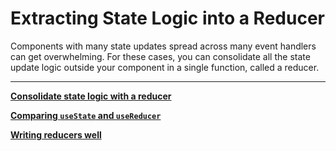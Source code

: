 # Extracting State Logic into a Reducer

Components with many state updates spread across many event handlers can get overwhelming. For these cases, you can consolidate all the state update logic outside your component in a single function, called a reducer.

---

[**Consolidate state logic with a reducer**](Extracting%20State%20Logic%20into%20a%20Reducer%201b2aeacbb29981a4a694cc81a395c1c1/Consolidate%20state%20logic%20with%20a%20reducer%201b2aeacbb299811ab59be989780a36e6.md)

[**Comparing `useState` and `useReducer`**](Extracting%20State%20Logic%20into%20a%20Reducer%201b2aeacbb29981a4a694cc81a395c1c1/Comparing%20useState%20and%20useReducer%201b2aeacbb29981b6b977fdc0510f9b52.md)

[**Writing reducers well**](Extracting%20State%20Logic%20into%20a%20Reducer%201b2aeacbb29981a4a694cc81a395c1c1/Writing%20reducers%20well%201b2aeacbb2998132aca4ce40bff1e28a.md)
